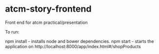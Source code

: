 # atcm-story-frontend
Front end for atcm practical/presentation

To run:

npm install - installs node and bower dependencies.
npm start - starts the application on http://localhost:8000/app/index.html#/shopProducts
